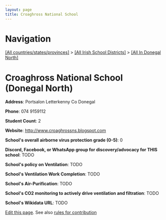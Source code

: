 ```yaml
---
layout: page
title: Croaghross National School
---
```

# Navigation

[[All countries/states/provinces]](../../..) > [[All Irish School Districts]](../..) > [[All In Donegal North]](..)

# Croaghross National School (Donegal North)

**Address**: Portsalon Letterkenny Co Donegal

**Phone**: 074 9159112

**Student Count**: 2

**Website**: <http://www.croaghrossns.blogspot.com>

**School's overall airborne virus protection grade (0-5)**: 0

**Discord, Facebook, or WhatsApp group for discovery/advocacy for THIS school**: TODO

**School's policy on Ventilation**: TODO

**School's Ventilation Work Completion**: TODO

**School's Air-Purification**: TODO

**School's CO2 monitoring to actively drive ventilation and filtration**: TODO

**School's Wikidata URL**: TODO


[Edit this page](https://github.com/ventilate-schools/Ireland/edit/main/./Donegal_North/Croaghross_National_School.md). See also [rules for contribution](../../../contribution-rules/)